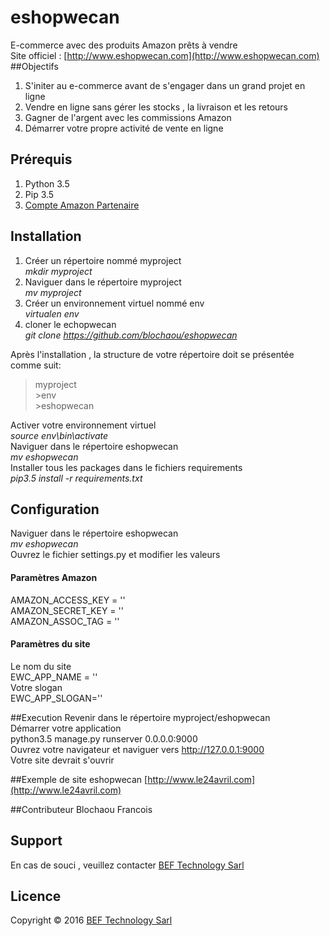# eshopwecan
E-commerce avec des produits Amazon prêts à vendre  
Site officiel : [http://www.eshopwecan.com](http://www.eshopwecan.com)
##Objectifs
1. S'initer au e-commerce avant de s'engager dans un grand projet en ligne
2. Vendre en ligne sans gérer les stocks , la livraison et les retours
3. Gagner de l'argent avec les commissions Amazon
4. Démarrer votre propre activité de vente en ligne

## Prérequis
1. Python 3.5
2. Pip 3.5
3. [Compte Amazon Partenaire](https://partenaires.amazon.fr/)

## Installation
1. Créer un répertoire nommé myproject  
    *mkdir myproject*  
2. Naviguer dans le répertoire myproject  
    *mv myproject*  
3. Créer un environnement virtuel nommé env  
    *virtualen env*  
4. cloner le echopwecan  
    *git clone https://github.com/blochaou/eshopwecan*  
  
Après l'installation , la structure de votre répertoire doit se présentée comme suit:    
>myproject  
    >env  
    >eshopwecan 

Activer votre environnement virtuel  
*source env\bin\activate*  
Naviguer dans le répertoire eshopwecan  
*mv eshopwecan*  
Installer tous les packages dans le fichiers requirements  
*pip3.5 install -r requirements.txt*

## Configuration
Naviguer dans le répertoire eshopwecan  
*mv eshopwecan*  
Ouvrez le fichier settings.py et modifier les valeurs  
#### Paramètres Amazon
AMAZON_ACCESS_KEY = ''  
AMAZON_SECRET_KEY = ''  
AMAZON_ASSOC_TAG = ''  
#### Paramètres du site
Le nom du site  
EWC_APP_NAME = ''  
Votre slogan  
EWC_APP_SLOGAN=''

##Execution
Revenir dans le répertoire myproject/eshopwecan  
Démarrer votre application  
python3.5 manage.py runserver 0.0.0.0:9000  
Ouvrez votre navigateur et naviguer vers http://127.0.0.1:9000  
Votre site devrait s'ouvrir  

##Exemple de site eshopwecan
[http://www.le24avril.com](http://www.le24avril.com)

##Contributeur
Blochaou Francois

## Support
En cas de souci , veuillez  contacter [BEF Technology Sarl](http://www.bef-technology.com)

## Licence
Copyright © 2016 [BEF Technology Sarl](http://www.bef-technology.com)
